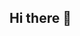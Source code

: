 ## Hi there 👋

<!--
**kasaioconnor/kasaioconnor** is a ✨ _special_ ✨ repository because its `README.md` (this file) appears on your GitHub profile.

Here are some ideas to get you started:

I am Kasai O'Connor




-->
